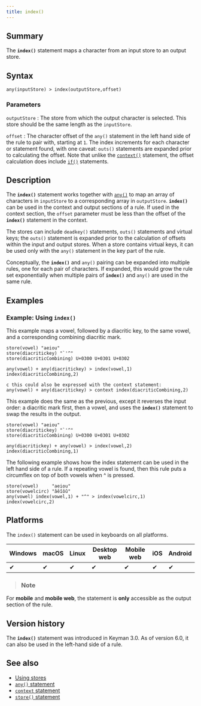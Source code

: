 ```yaml
---
title: index()
---
```


## Summary

The **`index()`** statement maps a character from an input store to an
output store.

## Syntax

```
any(inputStore) > index(outputStore,offset)
```

### Parameters

`outputStore`
:   The store from which the output character is selected. This store
    should be the same length as the `inputStore`.

`offset`
:   The character offset of the `any()` statement in the left hand side
    of the rule to pair with, starting at `1`. The index increments for
    each character or statement found, with one caveat: `outs()`
    statements are expanded prior to calculating the offset. Note that
    unlike the [`context()`](context) statement, the offset calculation
    does include [`if()`](if) statements.

## Description

The **`index()`** statement works together with [`any()`](any) to map an
array of characters in `inputStore` to a corresponding array in
`outputStore`. **`index()`** can be used in the context and output
sections of a rule. If used in the context section, the `offset`
parameter must be less than the offset of the **`index()`** statement in
the context.

The stores can include `deadkey()` statements, `outs()` statements and
virtual keys; the `outs()` statement is expanded prior to the
calculation of offsets within the input and output stores. When a store
contains virtual keys, it can be used only with the `any()` statement in
the key part of the rule.

Conceptually, the **`index()`** and `any()` pairing can be expanded into
multiple rules, one for each pair of characters. If expanded, this would
grow the rule set exponentially when multiple pairs of **`index()`** and
`any()` are used in the same rule.

## Examples

### Example: Using `index()`

This example maps a vowel, followed by a diacritic key, to the same
vowel, and a corresponding combining diacritic mark.

```
store(vowel) "aeiou"
store(diacritickey) "`'^"
store(diacriticCombining) U+0300 U+0301 U+0302

any(vowel) + any(diacritickey) > index(vowel,1) index(diacriticCombining,2)

c this could also be expressed with the context statement:
any(vowel) + any(diacritickey) > context index(diacriticCombining,2)
```

This example does the same as the previous, except it reverses the input
order: a diacritic mark first, then a vowel, and uses the **`index()`**
statement to swap the results in the output.

```
store(vowel) "aeiou"
store(diacritickey) "`'^"
store(diacriticCombining) U+0300 U+0301 U+0302

any(diacritickey) + any(vowel) > index(vowel,2) index(diacriticCombining,1)
```

The following example shows how the index statement can be used in the
left hand side of a rule. If a repeating vowel is found, then this rule
puts a circumflex on top of both vowels when <key>^</key>
is pressed.

```
store(vowel)     "aeiou"
store(vowelcirc) "âêîôû"
any(vowel) index(vowel,1) + "^" > index(vowelcirc,1) index(vowelcirc,2)
```

## Platforms

The `index()` statement can be used in keyboards on all platforms.

| Windows | macOS | Linux | Desktop web | Mobile web | iOS | Android |
|---------|-------|-------|-------------|------------|-----|---------|
| ✔       | ✔     | ✔    | ✔          | ✔          | ✔  | ✔       |

> ### Note
For **mobile** and **mobile web**, the statement is **only** accessible as the output section of the rule.

## Version history

The **`index()`** statement was introduced in Keyman 3.0. As of version
6.0, it can also be used in the left-hand side of a rule.

## See also

-   [Using stores](../guide/stores)
-   [`any()` statement](../reference/any)
-   [`context` statement](../reference/context.md)
-   [`store()` statement](../reference/store.md)
